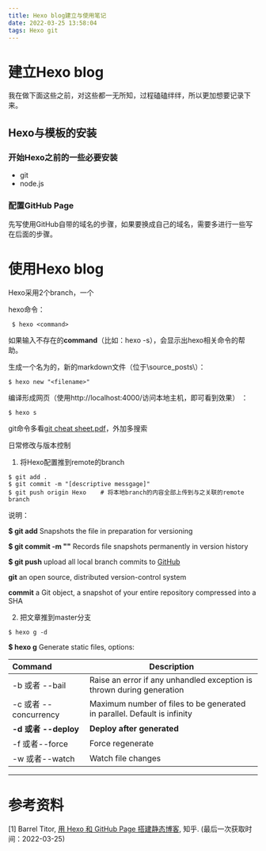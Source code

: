 ```yaml
---
title: Hexo blog建立与使用笔记
date: 2022-03-25 13:58:04
tags: Hexo git
---
```


# 建立Hexo blog

我在做下面这些之前，对这些都一无所知，过程磕磕绊绊，所以更加想要记录下来。

## Hexo与模板的安装

### 开始Hexo之前的一些必要安装

- git
- node.js

### 配置GitHub Page

先写使用GitHub自带的域名的步骤，如果要换成自己的域名，需要多进行一些写在后面的步骤。

# 使用Hexo blog

Hexo采用2个branch，一个

hexo命令：

```
 $ hexo <command>
```

如果输入不存在的**command**（比如：hexo -s），会显示出hexo相关命令的帮助。

生成一个名为<filename>的，新的markdown文件（位于\source\_posts\）：

```
$ hexo new "<filename>"
```

编译形成网页（使用http://localhost:4000/访问本地主机，即可看到效果） ：

```
$ hexo s
```

git命令多看[git cheat sheet.pdf](https://training.github.com/downloads/zh_CN/github-git-cheat-sheet/)，外加多搜索

日常修改与版本控制

1. 将Hexo配置推到remote的branch

```
$ git add .               
$ git commit -m "[descriptive messgage]"  
$ git push origin Hexo    # 将本地branch的内容全部上传到与之关联的remote branch
```

说明：

**$ git add**			Snapshots the file in preparation for versioning

**$ git commit -m "<descriptive messgage>"** 			Records file snapshots permanently in version history

**$ git push**			upload all local branch commits to [GitHub](https://github.com/)

**git**			an open source, distributed version-control system

**commit**			a Git object, a snapshot of your entire repository compressed into a SHA

2. 把文章推到master分支

```
$ hexo g -d
```

**$ hexo g**	Generate static files, options: 

| Command               | Description                                                  |
| :-------------------- | ------------------------------------------------------------ |
| -b 或者 --bail        | Raise an error if any unhandled exception is thrown during generation |
| -c 或者 --concurrency | Maximum number of files to be generated in parallel. Default is infinity |
| **-d 或者 --deploy**  | **Deploy after generated**                                   |
| -f 或者--force        | Force regenerate                                             |
| -w 或者--watch        | Watch file changes                                           |



------

# 参考资料

[1] Barrel Titor, [用 Hexo 和 GitHub Page 搭建静态博客](https://zhuanlan.zhihu.com/p/149531391#:~:text=%E5%9C%A8%20GitHub%20Page%20%E4%B8%8A%E6%9C%89%E4%B8%A4%E4%B8%AA%E4%B8%BB%E6%B5%81%E7%9A%84%E9%9D%99%E6%80%81%E5%8D%9A%E5%AE%A2%E6%A1%86%E6%9E%B6%EF%BC%9AJekyll%20%E5%92%8C%20Hexo%E3%80%82%20Jekyll,%E4%B8%8E%20GitHub%20%E5%A5%91%E5%90%88%E5%BA%A6%E6%9B%B4%E9%AB%98%EF%BC%8C%E5%8F%AF%E4%BB%A5%E5%9C%A8%20GitHub%20%E4%B8%AD%E7%9B%B4%E6%8E%A5%E7%94%9F%E6%88%90%E9%A1%B5%E9%9D%A2%EF%BC%9BHexo%20%E4%B8%AD%E6%96%87%E8%B5%84%E6%96%99%E6%9B%B4%E4%B8%B0%E5%AF%8C%EF%BC%8C%E5%9F%BA%E7%A1%80%E5%8A%9F%E8%83%BD%E6%9B%B4%E5%A4%9A%EF%BC%8C%E4%BD%86%E6%98%AF%E9%83%A8%E7%BD%B2%E5%92%8C%E5%A4%87%E4%BB%BD%E6%AF%94%20Jekyll%20%E9%BA%BB%E7%83%A6%E3%80%82), 知乎. (最后一次获取时间：2022-03-25)

